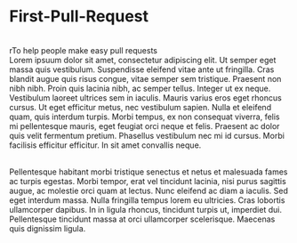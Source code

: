 # First-Pull-Request
<br /> rTo help people make easy pull requests
<br />Lorem ipsuum dolor sit amet, consectetur adipiscing elit. Ut semper eget massa quis vestibulum. Suspendisse eleifend vitae ante ut fringilla. Cras blandit augue quis risus congue, vitae semper sem tristique. Praesent non nibh nibh. Proin quis lacinia nibh, ac semper tellus. Integer ut ex neque. Vestibulum laoreet ultrices sem in iaculis. Mauris varius eros eget rhoncus cursus. Ut eget efficitur metus, nec vestibulum sapien. Nulla et eleifend quam, quis interdum turpis. Morbi tempus, ex non consequat viverra, felis mi pellentesque mauris, eget feugiat orci neque et felis. Praesent ac dolor quis velit fermentum pretium. Phasellus vestibulum nec mi id cursus. Morbi facilisis efficitur efficitur. In sit amet convallis neque.

<br />Pellentesque habitant morbi tristique senectus et netus et malesuada fames ac turpis egestas. Morbi tempor, erat vel tincidunt lacinia, nisi purus sagittis augue, ac molestie orci quam at lectus. Nunc eleifend ac diam a iaculis. Sed eget interdum massa. Nulla fringilla tempus lorem eu ultricies. Cras lobortis ullamcorper dapibus. In in ligula rhoncus, tincidunt turpis ut, imperdiet dui. Pellentesque tincidunt massa at orci ullamcorper scelerisque. Maecenas quis dignissim ligula.
